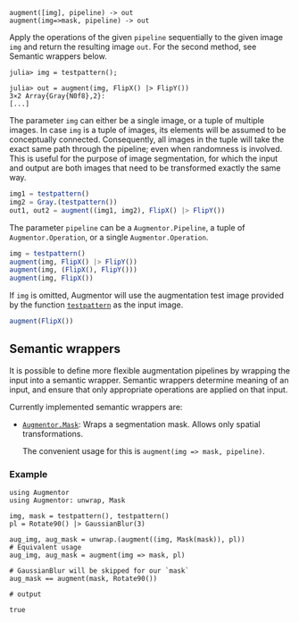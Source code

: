 ```
augment([img], pipeline) -> out
augment(img=>mask, pipeline) -> out
```

Apply the operations of the given `pipeline` sequentially to the given image `img` and return the resulting image `out`. For the second method, see Semantic wrappers below.

```julia-repl
julia> img = testpattern();

julia> out = augment(img, FlipX() |> FlipY())
3×2 Array{Gray{N0f8},2}:
[...]
```

The parameter `img` can either be a single image, or a tuple of multiple images. In case `img` is a tuple of images, its elements will be assumed to be conceptually connected. Consequently, all images in the tuple will take the exact same path through the pipeline; even when randomness is involved. This is useful for the purpose of image segmentation, for which the input and output are both images that need to be transformed exactly the same way.

```julia
img1 = testpattern()
img2 = Gray.(testpattern())
out1, out2 = augment((img1, img2), FlipX() |> FlipY())
```

The parameter `pipeline` can be a `Augmentor.Pipeline`, a tuple of `Augmentor.Operation`, or a single `Augmentor.Operation`.

```julia
img = testpattern()
augment(img, FlipX() |> FlipY())
augment(img, (FlipX(), FlipY()))
augment(img, FlipX())
```

If `img` is omitted, Augmentor will use the augmentation test image provided by the function [`testpattern`](@ref) as the input image.

```julia
augment(FlipX())
```

## Semantic wrappers

It is possible to define more flexible augmentation pipelines by wrapping the input into a semantic wrapper. Semantic wrappers determine meaning of an input, and ensure that only appropriate operations are applied on that input.

Currently implemented semantic wrappers are:

  * [`Augmentor.Mask`](@ref): Wraps a segmentation mask. Allows only spatial transformations.

    The convenient usage for this is `augment(img => mask, pipeline)`.

### Example

```jldoctest
using Augmentor
using Augmentor: unwrap, Mask

img, mask = testpattern(), testpattern()
pl = Rotate90() |> GaussianBlur(3)

aug_img, aug_mask = unwrap.(augment((img, Mask(mask)), pl))
# Equivalent usage
aug_img, aug_mask = augment(img => mask, pl)

# GaussianBlur will be skipped for our `mask`
aug_mask == augment(mask, Rotate90())

# output

true
```
